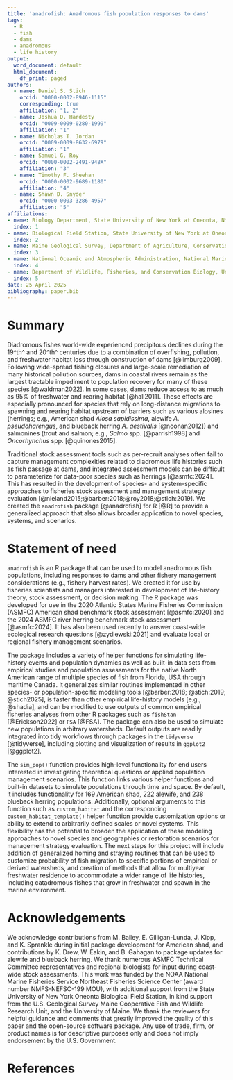 ```yaml
---
title: 'anadrofish: Anadromous fish population responses to dams'
tags:
  - R
  - fish
  - dams
  - anadromous
  - life history
output:
  word_document: default
  html_document:
    df_print: paged
authors:
  - name: Daniel S. Stich
    orcid: "0000-0002-8946-1115"
    corresponding: true
    affiliation: "1, 2"
  - name: Joshua D. Hardesty
    orcid: "0009-0009-0280-1999"
    affiliation: "1"
  - name: Nicholas T. Jordan
    orcid: "0009-0009-8632-6979"
    affiliation: "1"
  - name: Samuel G. Roy
    orcid: "0000-0002-2491-948X"
    affiliation: "3"
  - name: Timothy F. Sheehan
    orcid: "0000-0002-9689-1180"  
    affiliation: "4"
  - name: Shawn D. Snyder
    orcid: "0000-0003-3286-4957"
    affiliation: "5"
affiliations:
- name: Biology Department, State University of New York at Oneonta, NY 13280 USA
  index: 1
- name: Biological Field Station, State University of New York at Oneonta, Cooperstown, NY 13326 USA
  index: 2
- name: Maine Geological Survey, Department of Agriculture, Conservation and Forestry, Augusta, ME, 04333 USA
  index: 3  
- name: National Oceanic and Atmospheric Administration, National Marine Fisheries Service, Northeast Fisheries Science Center, Woods Hole, MA 02543 USA
  index: 4
- name: Department of Wildlife, Fisheries, and Conservation Biology, University of Maine, Orono, ME, 04469 USA
  index: 5
date: 25 April 2025
bibliography: paper.bib
---
```



# Summary
Diadromous fishes world-wide experienced precipitous declines during the 19^th^ and 20^th^ centuries due to a combination of overfishing, pollution, and freshwater habitat loss through construction of dams [@limburg2009]. Following wide-spread fishing closures and large-scale remediation of many historical pollution sources, dams in coastal rivers remain as the largest tractable impediment to population recovery for many of these species [@waldman2022]. In some cases, dams reduce access to as much as 95% of freshwater and rearing habitat [@hall2011]. These effects are especially pronounced for species that rely on long-distance migrations to spawning and rearing habitat upstream of barriers such as various alosines (herrings; e.g., American shad *Alosa sapidissima*, alewife *A. pseudoharengus*, and blueback herring *A. aestivalis* [@noonan2012]) and salmonines (trout and salmon; e.g., *Salmo* spp. [@parrish1998] and *Oncorhynchus*  spp. [@quinones2015]. 

Traditional stock assessment tools such as per-recruit analyses often fail to capture management complexities related to diadromous life histories such as fish passage at dams, and integrated assessment models can be difficult to parameterize for data-poor species such as herrings [@asmfc:2024]. This has resulted in the development of species- and system-specific approaches to fisheries stock assessment and management strategy evaluation [@nieland2015;@barber:2018;@roy2018;@stich:2019]. We created the `anadrofish` package [@anadrofish] for R [@R] to provide a generalized approach that also allows broader application to novel species, systems, and scenarios.


# Statement of need
`anadrofish` is an R package that can be used to model anadromous fish populations, including responses to dams and other fishery management considerations (e.g., fishery harvest rates). We created it for use by fisheries scientists and managers interested in development of life-history theory,  stock assessment, or decision making. The R package was developed for use in the 2020 Atlantic States Marine Fisheries Commission (ASMFC) American shad benchmark stock assessment [@asmfc:2020] and the 2024 ASMFC river herring benchmark stock assessment [@asmfc:2024]. It has also been used recently to answer coast-wide ecological research questions [@zydlewski:2021] and evaluate local or regional fishery management scenarios.

The package includes a variety of helper functions for simulating life-history events and population dynamics as well as built-in data sets from empirical studies and population assessments for the native North American range of multiple species of fish from Florida, USA through maritime Canada. It generalizes similar routines implemented in other species- or population-specific modeling tools [@barber:2018; @stich:2019; @stich2025], is faster than other empirical life-history models [e.g., @shadia], and can be modified to use outputs of common empirical fisheries analyses from other R packages such as `fishStan` [@Erickson2022] or `FSA` [@FSA]. The package can also be used to simulate new populations in arbitrary watersheds. Default outputs are readily integrated into tidy workflows through packages in the `tidyverse` [@tidyverse], including plotting and visualization of results in `ggplot2` [@ggplot2].

The `sim_pop()` function provides high-level functionality for end users interested in investigating theoretical questions or applied population management scenarios. This function links various helper functions and built-in datasets to simulate populations through time and space. By default, it includes functionality for 169 American shad, 222 alewife, and 238 blueback herring populations. Additionally, optional arguments to this function such as `custom_habitat` and the corresponding `custom_habitat_template()` helper function provide customization options or ability to extend to arbitrarily defined scales or novel systems. This flexibility has the potential to broaden the application of these modeling approaches to novel species and geographies or restoration scenarios for management strategy evaluation. The next steps for this project will include addition of generalized homing and straying routines that can be used to customize probability of fish migration to specific portions of empirical or derived watersheds, and creation of methods that allow for multiyear freshwater residence to accommodate a wider range of life histories, including catadromous fishes that grow in freshwater and spawn in the marine environment.


# Acknowledgements
We acknowledge contributions from M. Bailey, E. Gilligan-Lunda, J. Kipp, and K. Sprankle during initial package development for American shad, and contributions by K. Drew, W. Eakin, and B. Gahagan to package updates for alewife and blueback herring. We thank numerous ASMFC Technical Committee representatives and regional biologists for input during coast-wide stock assessments. This work was funded by the NOAA National Marine Fisheries Service Northeast Fisheries Science Center (award number NMFS-NEFSC-199 MOU), with additional support from the State University of New York Oneonta Biological Field Station, in kind support from the U.S. Geological Survey Maine Cooperative Fish and Wildlife Research Unit, and the University of Maine. We thank the reviewers for helpful guidance and comments that greatly improved the quality of this paper and the open-source software package. Any use of trade, firm, or product names is for descriptive purposes only and does not imply endorsement by the U.S. Government.

# References
